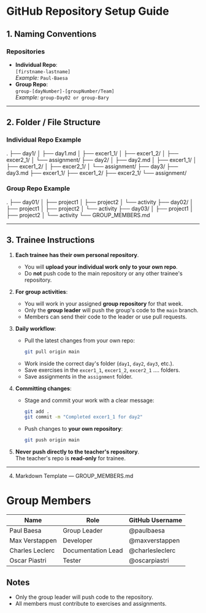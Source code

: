 # GitHub Repository Setup Guide

## 1. Naming Conventions

### Repositories
- **Individual Repo**:  
  `[firstname-lastname]`  
  _Example:_ `Paul-Baesa`
- **Group Repo**:  
  `group-[dayNumber]-[groupNumber/Team]`  
  _Example:_ `group-Day02 or group-Bary` 

---

## 2. Folder / File Structure

### Individual Repo Example
.
├── day1/
│ ├── day1.md
│ ├── excer1_1/
│ ├── excer1_2/
│ ├── excer2_1/
│ └── assignment/
├── day2/
│ ├── day2.md
│ ├── excer1_1/
│ ├── excer1_2/
│ ├── excer2_1/
│ └── assignment/
├── day3/
  ├── day3.md
  ├── excer1_1/
  ├── excer1_2/
  ├── excer2_1/
  └── assignment/

### Group Repo Example
.
├── day01/
│ ├── project1
│ ├── project2
│ └── activity
├── day02/
│ ├── project1
│ ├── project2
│ └── activity
├── day03/
│ ├── project1
│ ├── project2
│ └── activity
└── GROUP_MEMBERS.md

---

## 3. Trainee Instructions

1. **Each trainee has their own personal repository**.  
   - You will **upload your individual work only to your own repo**.  
   - Do **not** push code to the main repository or any other trainee's repository.

2. **For group activities**:  
   - You will work in your assigned **group repository** for that week.  
   - Only the **group leader** will push the group's code to the `main` branch.  
   - Members can send their code to the leader or use pull requests.

3. **Daily workflow**:
   - Pull the latest changes from your own repo:
     ```bash
     git pull origin main
     ```
   - Work inside the correct day's folder (`day1`, `day2`, `day3`, etc.).
   - Save exercises in the `excer1_1`, `excer1_2`, `excer2_1` .... folders.
   - Save assignments in the `assignment` folder.

4. **Committing changes**:
   - Stage and commit your work with a clear message:
     ```bash
     git add .
     git commit -m "Completed excer1_1 for day2"
     ```
   - Push changes to **your own repository**:
     ```bash
     git push origin main
     ```

5. **Never push directly to the teacher's repository**.  
   The teacher's repo is **read-only** for trainee.

---

4. Markdown Template — GROUP_MEMBERS.md
# Group Members

| Name              | Role                | GitHub Username      |
|-------------------|---------------------|----------------------|
| Paul Baesa        | Group Leader        | @paulbaesa           |
| Max Verstappen    | Developer           | @maxverstappen       |
| Charles Leclerc   | Documentation Lead  | @charlesleclerc      |
| Oscar Piastri     | Tester              | @oscarpiastri        |

## Notes
- Only the group leader will push code to the repository.
- All members must contribute to exercises and assignments.